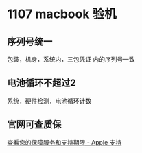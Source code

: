 # 1107 macbook 验机

## 序列号统一

包装，机身，系统内，三包凭证 内的序列号一致

## 电池循环不超过2

系统，硬件检测，电池循环计数

## 官网可查质保

[查看您的保障服务和支持期限 - Apple 支持](https://checkcoverage.apple.com/cn/zh/;jsessionid=node01eugzecy2v9stjbf7u2z89gji39321005.node0)